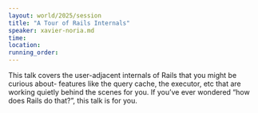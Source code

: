 ```yaml
---
layout: world/2025/session
title: "A Tour of Rails Internals"
speaker: xavier-noria.md
time:
location:
running_order:
---
```


This talk covers the user-adjacent internals of Rails that you might be curious about- features like the query cache, the executor, etc that are working quietly behind the scenes for you. If you’ve ever wondered “how does Rails do that?”, this talk is for you.
